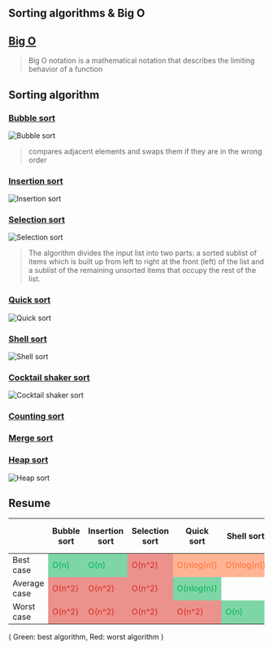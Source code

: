 ## Sorting algorithms & Big O

<style>
#algorithm_sort_resume tr:nth-child(1) td:nth-child(2), #algorithm_sort_resume tr:nth-child(1) td:nth-child(3), #algorithm_sort_resume tr:nth-child(1) td:nth-child(7) {background-color: rgba(0, 176, 82, 0.5); color: rgba(0, 176, 82, 1)}
#algorithm_sort_resume tr:nth-child(1) td:nth-child(4) {background-color: rgba(218, 41, 28, 0.5); color: rgba(218, 41, 28, 1)}
#algorithm_sort_resume tr:nth-child(1) td:nth-child(5), #algorithm_sort_resume tr:nth-child(1) td:nth-child(6), #algorithm_sort_resume tr:nth-child(1) td:nth-child(10) {background-color: rgba(255, 108, 47, 0.5); color: rgba(255, 108, 47, 1)}

#algorithm_sort_resume tr:nth-child(2) td:nth-child(2), #algorithm_sort_resume tr:nth-child(2) td:nth-child(3), #algorithm_sort_resume tr:nth-child(2) td:nth-child(4), #algorithm_sort_resume tr:nth-child(2) td:nth-child(7) {background-color: rgba(218, 41, 28, 0.5); color: rgba(218, 41, 28, 1)}
#algorithm_sort_resume tr:nth-child(2) td:nth-child(5) {background-color: rgba(0, 176, 82, 0.5); color: rgba(0, 176, 82, 1)}#algorithm_sort_resume tr:nth-child(3) td:nth-child(2), #algorithm_sort_resume tr:nth-child(3) td:nth-child(3), #algorithm_sort_resume tr:nth-child(3) td:nth-child(4), #algorithm_sort_resume tr:nth-child(3) td:nth-child(5), #algorithm_sort_resume tr:nth-child(3) td:nth-child(7) {background-color: rgba(218, 41, 28, 0.5); color: rgba(218, 41, 28, 1)}
#algorithm_sort_resume tr:nth-child(2) td:nth-child(10) {background-color: rgba(255, 108, 47, 0.5); color: rgba(255, 108, 47, 1)}
#algorithm_sort_resume tr:nth-child(3) td:nth-child(6) {background-color: rgba(0, 176, 82, 0.5); color: rgba(0, 176, 82, 1)}
#algorithm_sort_resume tr:nth-child(3) td:nth-child(10) {background-color: rgba(255, 108, 47, 0.5); color: rgba(255, 108, 47, 1)}
</style>

## [Big O](https://en.wikipedia.org/wiki/Big_O_notation)

> Big O notation is a mathematical notation that describes the limiting behavior of a function

## Sorting algorithm

### [Bubble sort](https://en.wikipedia.org/wiki/Bubble_sort)

![Bubble sort](https://upload.wikimedia.org/wikipedia/commons/c/c8/Bubble-sort-example-300px.gif)

> compares adjacent elements and swaps them if they are in the wrong order

### [Insertion sort](https://en.wikipedia.org/wiki/Insertion_sort)

![Insertion sort](https://upload.wikimedia.org/wikipedia/commons/4/42/Insertion_sort.gif)

>

### [Selection sort](https://en.wikipedia.org/wiki/Selection_sort)

![Selection sort](https://upload.wikimedia.org/wikipedia/commons/9/94/Selection-Sort-Animation.gif)

> The algorithm divides the input list into two parts: a sorted sublist of items which is built up from left to right at the front (left) of the list and a sublist of the remaining unsorted items that occupy the rest of the list.

### [Quick sort](https://en.wikipedia.org/wiki/Quicksort)

![Quick sort](https://upload.wikimedia.org/wikipedia/commons/thumb/6/6a/Sorting_quicksort_anim.gif/220px-Sorting_quicksort_anim.gif)

### [Shell sort](https://en.wikipedia.org/wiki/Shellsort)

![Shell sort](https://upload.wikimedia.org/wikipedia/commons/d/d8/Sorting_shellsort_anim.gif)

### [Cocktail shaker sort](https://en.wikipedia.org/wiki/Cocktail_shaker_sort)

![Cocktail shaker sort](https://upload.wikimedia.org/wikipedia/commons/e/ef/Sorting_shaker_sort_anim.gif)

<div id="algorithm_sort_resume">

### [Counting sort](https://en.wikipedia.org/wiki/Counting_sort)

### [Merge sort](https://en.wikipedia.org/wiki/Merge_sort)

### [Heap sort](https://en.wikipedia.org/wiki/Heapsort)

![Heap sort](https://upload.wikimedia.org/wikipedia/commons/1/1b/Sorting_heapsort_anim.gif)

## Resume

|              | Bubble sort | Insertion sort | Selection sort | Quick sort | Shell sort | Cocktail shaker sort | Counting sort | Merge sort | Heap sort  |
| ------------ | ----------- | -------------- | -------------- | ---------- | ---------- | -------------------- | ------------- | ---------- | ---------- |
| Best case    | O(n)        | O(n)           | O(n^2)         | O(nlog(n)) | O(nlog(n)) | O(n)                 |               |            | O(nlog(n)) |
| Average case | O(n^2)      | O(n^2)         | O(n^2)         | O(nlog(n)) |            | O(n^2)               |               |            | O(nlog(n)) |
| Worst case   | O(n^2)      | O(n^2)         | O(n^2)         | O(n^2)     | O(n)       | O(n^2)               | O(n+k)        |            | O(nlog(n)) |

</div>

( Green: best algorithm, Red: worst algorithm )
